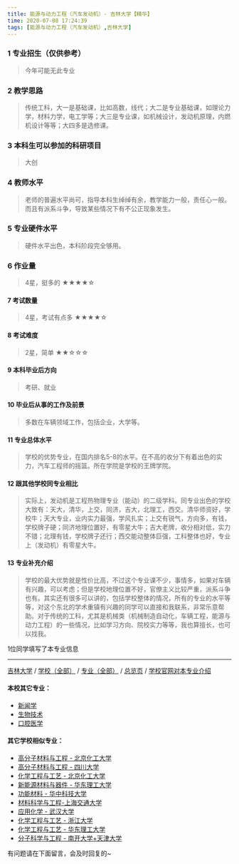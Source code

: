 ```yaml
---
title: 能源与动力工程（汽车发动机）- 吉林大学【精华】
time: 2020-07-08 17:24:39
tags: [能源与动力工程（汽车发动机）,吉林大学]
---
```

### 1 专业招生（仅供参考）  
> 今年可能无此专业


### 2 教学思路
> 传统工科，大一是基础课，比如高数，线代；大二是专业基础课，如理论力学，材料力学，电工学等；大三是专业课，如机械设计，发动机原理，内燃机设计等等；大四多是选修课。


### 3 本科生可以参加的科研项目
>  大创


### 4 教师水平
> 老师的普遍水平尚可，指导本科生绰绰有余，教学能力一般，责任心一般。而且有派系斗争，导致某些情况下有不公正现象发生。


### 5 专业硬件水平
> 硬件水平出色，本科阶段完全够用。


### 6 作业量
>4星，挺多的
★★★★☆


#### 7 考试数量
>4星，考试有点多
★★★★☆


#### 8 考试难度
> 2星，简单
★★☆☆☆


#### 9 本科毕业后方向
> 考研、就业


#### 10 毕业后从事的工作及前景
> 多数在车辆领域工作，包括企业，大学等。


#### 11 专业总体水平
> 学校的优势专业，在国内排名5-8的水平。在不高的收分下有着出色的实力，汽车工程师的摇篮。所在学院是学校的王牌学院。


#### 12 跟其他学校同专业相比
> 实际上，发动机是工程热物理专业（能动）的二级学科。同专业出色的学校大致有：天大，清华，上交，同济，吉大，北理工，西交。清华师资好，学校牛；天大专业，业内实力最强，学风扎实；上交有锐气，方向多，有钱，学校牌子硬；同济地理位置好，有零星大牛；吉大老牌，收分相对低，实力不错；北理有钱，学校牌子还行；西交能动整体巨强，工科整体也好，专业上（发动机）有零星大牛。


#### 13 专业补充介绍
> 学校的最大优势就是性价比高，不过这个专业课不少，事情多，如果对车辆有兴趣，可以考虑；但是学校地理位置不好，官僚主义比较严重，派系斗争也有。其实还有很多可以讲的，包括学校整体的情况，所有的专业的水平等等，对这个东北的学术重镇有兴趣的同学可以直接和我联系，非常乐意帮助。对于传统的工科，尤其是机械类（机械制造自动化，车辆工程，能源与动力工程）的一些情况，比如学习方向、院校实力等等，我也算擅长，也可以找我。

1位同学填写了本专业信息
***
[吉林大学](https://univgo.github.io/2020/07/08/吉林大学) / [学校（全部）](https://univgo.github.io/2020/07/09/学校汇总页) / [专业（全部）](https://univgo.github.io/2020/07/09/专业汇总页) / [总览页](https://univgo.github.io/2020/07/09/总览) / [学校官网对本专业介绍](http://auto.jlu.edu.cn/%E4%BA%BA%E6%89%8D%E5%9F%B9%E5%85%BB/%E6%9C%AC%E7%A7%91%E7%94%9F%E5%9F%B9%E5%85%BB/%E8%83%BD%E6%BA%90%E4%B8%8E%E5%8A%A8%E5%8A%9B%E5%B7%A5%E7%A8%8B%EF%BC%88%E6%B1%BD%E8%BD%A6%E5%8F%91%E5%8A%A8%E6%9C%BA%EF%BC%89%E4%B8%93%E4%B8%9A/)
#### 本校其它专业：
- [新闻学](https://univgo.github.io/2020/07/08/新闻学%20-%20吉林大学)
- [生物技术](https://univgo.github.io/2020/07/08/生物技术%20-%20吉林大学)
- [口腔医学](https://univgo.github.io/2020/07/08/口腔医学%20-%20吉林大学)

#### 其它学校相似专业：
- [高分子材料与工程 - 北京化工大学](https://univgo.github.io/2020/07/08/高分子材料与工程%20-%20北京化工大学)
- [高分子材料与工程 - 四川大学](https://univgo.github.io/2020/07/08/高分子材料与工程%20-%20四川大学)
- [化学工程与工艺 - 北京化工大学](https://univgo.github.io/2020/07/08/化学工程与工艺%20-%20北京化工大学)
- [新能源材料与器件 - 华东理工大学](https://univgo.github.io/2020/07/08/新能源材料与器件%20-%20华东理工大学)
- [功能材料 - 华中科技大学](https://univgo.github.io/2020/07/08/功能材料%20-%20华中科技大学)
- [材料科学与工程-上海交通大学](https://univgo.github.io/2020/07/08/材料科学与工程%20-%20上海交通大学)
- [应用化学 - 武汉大学](https://univgo.github.io/2020/07/08/应用化学%20-%20武汉大学)
- [化学工程与工艺 - 浙江大学](https://univgo.github.io/2020/07/08/化学工程与工艺%20-%20浙江大学)
- [化学工程与工艺 - 华东理工大学](https://univgo.github.io/2020/07/08/化学工程与工艺%20-%20华东理工大学)
- [分子科学与工程 - 南开大学+天津大学](https://univgo.github.io/2020/07/08/分子科学与工程%20-%20南开大学+天津大学) 

有问题请在下面留言，会及时回复的~